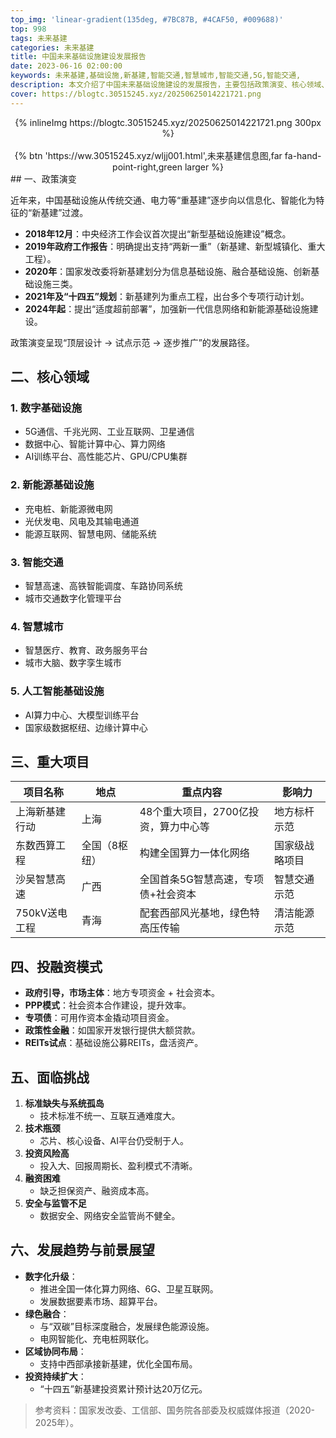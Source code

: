 ```yaml
---
top_img: 'linear-gradient(135deg, #7BC87B, #4CAF50, #009688)'
top: 998
tags: 未来基建
categories: 未来基建
title: 中国未来基础设施建设发展报告
date: 2023-06-16 02:00:00
keywords: 未来基建,基础设施,新基建,智能交通,智慧城市,智能交通,5G,智能交通,
description: 本文介绍了中国未来基础设施建设的发展报告，主要包括政策演变、核心领域、重大项目和投融资模式等内容。
cover: https://blogtc.30515245.xyz/20250625014221721.png
---
```


<div style="text-align: center;">
{% inlineImg https://blogtc.30515245.xyz/20250625014221721.png 300px %}
</div>

<br>

<div style="text-align: center;">
{% btn 'https://ww.30515245.xyz/wljj001.html',未来基建信息图,far fa-hand-point-right,green larger %}
</div>
## 一、政策演变

近年来，中国基础设施从传统交通、电力等“重基建”逐步向以信息化、智能化为特征的“新基建”过渡。

- **2018年12月**：中央经济工作会议首次提出“新型基础设施建设”概念。
- **2019年政府工作报告**：明确提出支持“两新一重”（新基建、新型城镇化、重大工程）。
- **2020年**：国家发改委将新基建划分为信息基础设施、融合基础设施、创新基础设施三类。
- **2021年及“十四五”规划**：新基建列为重点工程，出台多个专项行动计划。
- **2024年起**：提出“适度超前部署”，加强新一代信息网络和新能源基础设施建设。

政策演变呈现“顶层设计 → 试点示范 → 逐步推广”的发展路径。

## 二、核心领域

### 1. 数字基础设施
- 5G通信、千兆光网、工业互联网、卫星通信
- 数据中心、智能计算中心、算力网络
- AI训练平台、高性能芯片、GPU/CPU集群

### 2. 新能源基础设施
- 充电桩、新能源微电网
- 光伏发电、风电及其输电通道
- 能源互联网、智慧电网、储能系统

### 3. 智能交通
- 智慧高速、高铁智能调度、车路协同系统
- 城市交通数字化管理平台

### 4. 智慧城市
- 智慧医疗、教育、政务服务平台
- 城市大脑、数字孪生城市

### 5. 人工智能基础设施
- AI算力中心、大模型训练平台
- 国家级数据枢纽、边缘计算中心

## 三、重大项目

| 项目名称        | 地点        | 重点内容                               | 影响力         |
|-----------------|-------------|----------------------------------------|----------------|
| 上海新基建行动  | 上海        | 48个重大项目，2700亿投资，算力中心等   | 地方标杆示范   |
| 东数西算工程    | 全国（8枢纽）| 构建全国算力一体化网络                   | 国家级战略项目 |
| 沙吴智慧高速    | 广西        | 全国首条5G智慧高速，专项债+社会资本     | 智慧交通示范   |
| 750kV送电工程   | 青海        | 配套西部风光基地，绿色特高压传输         | 清洁能源示范   |

## 四、投融资模式

- **政府引导，市场主体**：地方专项资金 + 社会资本。
- **PPP模式**：社会资本合作建设，提升效率。
- **专项债**：可用作资本金撬动项目资金。
- **政策性金融**：如国家开发银行提供大额贷款。
- **REITs试点**：基础设施公募REITs，盘活资产。

## 五、面临挑战

1. **标准缺失与系统孤岛**
   - 技术标准不统一、互联互通难度大。
2. **技术瓶颈**
   - 芯片、核心设备、AI平台仍受制于人。
3. **投资风险高**
   - 投入大、回报周期长、盈利模式不清晰。
4. **融资困难**
   - 缺乏担保资产、融资成本高。
5. **安全与监管不足**
   - 数据安全、网络安全监管尚不健全。

## 六、发展趋势与前景展望

- **数字化升级**：
  - 推进全国一体化算力网络、6G、卫星互联网。
  - 发展数据要素市场、超算平台。
- **绿色融合**：
  - 与“双碳”目标深度融合，发展绿色能源设施。
  - 电网智能化、充电桩网联化。
- **区域协同布局**：
  - 支持中西部承接新基建，优化全国布局。
- **投资持续扩大**：
  - “十四五”新基建投资累计预计达20万亿元。

> 参考资料：国家发改委、工信部、国务院各部委及权威媒体报道（2020-2025年）。
